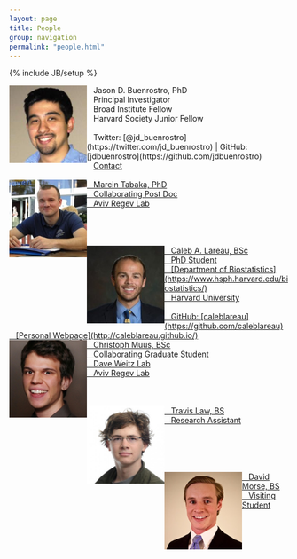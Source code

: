 ```yaml
---
layout: page
title: People
group: navigation
permalink: "people.html"
---
```

{% include JB/setup %}

<img alt="Jason D. Buenrostro, PhD" align="left" src="media/people/JasonBuenrostro.jpg" width="140" height="140"/>
&nbsp;&nbsp;&nbsp;Jason D. Buenrostro, PhD<br>
&nbsp;&nbsp;&nbsp;Principal Investigator<br>
&nbsp;&nbsp;&nbsp;Broad Institute Fellow<br>
&nbsp;&nbsp;&nbsp;Harvard Society Junior Fellow<br>
<br>
&nbsp;&nbsp;&nbsp;Twitter: [@jd_buenrostro](https://twitter.com/jd_buenrostro) |
GitHub: [jdbuenrostro](https://github.com/jdbuenrostro)<br>
&nbsp;&nbsp;&nbsp;<a href="mailto:jbuen@broadinstitute.org">Contact<br>
<br>

<img alt="Marcin Tabaka" align="left" src="media/people/MarcinTabaka.jpg" width="140" height="140"/>
&nbsp;&nbsp;&nbsp;Marcin Tabaka, PhD<br>
&nbsp;&nbsp;&nbsp;Collaborating Post Doc<br>
&nbsp;&nbsp;&nbsp;Aviv Regev Lab<br>
<br><br><br><br>

<img alt="Caleb Lareau" align="left" src="media/people/CalebLareau.jpg" width="140" height="140"/>
&nbsp;&nbsp;&nbsp;Caleb A. Lareau, BSc<br>
&nbsp;&nbsp;&nbsp;PhD Student<br>
&nbsp;&nbsp;&nbsp;[Department of Biostatistics](https://www.hsph.harvard.edu/biostatistics/)<br>
&nbsp;&nbsp;&nbsp;Harvard University<br>
<br>
&nbsp;&nbsp;&nbsp;GitHub: [caleblareau](https://github.com/caleblareau)<br>
&nbsp;&nbsp;&nbsp;[Personal Webpage](http://caleblareau.github.io/)<br>

<img alt="Christoph Muus" align="left" src="media/people/ChristophMuus.jpg" width="140" height="140"/>
&nbsp;&nbsp;&nbsp;Christoph Muus, BSc<br>
&nbsp;&nbsp;&nbsp;Collaborating Graduate Student<br>
&nbsp;&nbsp;&nbsp;Dave Weitz Lab<br>
&nbsp;&nbsp;&nbsp;Aviv Regev Lab<br>
<br><br><br>

<img alt="Travis Law" align="left" src="media/people/TravisLaw.jpg" width="140" height="140"/>
&nbsp;&nbsp;&nbsp;Travis Law, BS<br>
&nbsp;&nbsp;&nbsp;Research Assistant<br>
<br><br><br><br><br>

<img alt="David Morse" align="left" src="media/people/DavidMorse.jpg" width="140" height="140"/>
&nbsp;&nbsp;&nbsp;David Morse, BS<br>
&nbsp;&nbsp;&nbsp;Visiting Student<br>
<br><br><br><br>

